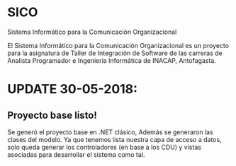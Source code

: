 # SICO
Sistema Informático para la Comunicación Organizacional

El Sistema Informático para la Comunicación Organizacional es un proyecto para la asignatura de Taller de Integración de Software de las carreras de Analista Programador e Ingeniería Informática de INACAP, Antofagasta.

# UPDATE 30-05-2018:
## Proyecto base listo!
Se generó el proyecto base en .NET clásico, Además se generaron las clases del modelo.
Ya que tenemos lista nuestra capa de acceso a datos, solo queda generar los controladores (en base a los CDU) y vistas asociadas para desarrollar el sistema como tal.
